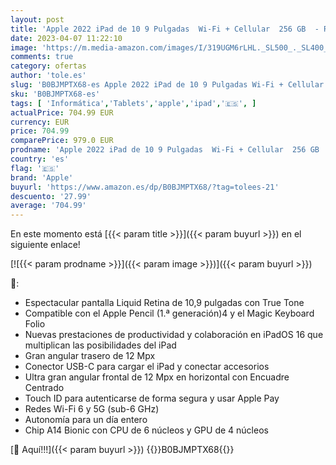 ```yaml
---
layout: post
title: 'Apple 2022 iPad de 10 9 Pulgadas  Wi-Fi + Cellular  256 GB  - Rosa  10.ª generación '
date: 2023-04-07 11:22:10
image: 'https://m.media-amazon.com/images/I/319UGM6rLHL._SL500_._SL400_.jpg'
comments: true
category: ofertas
author: 'tole.es'
slug: 'B0BJMPTX68-es Apple 2022 iPad de 10 9 Pulgadas Wi-Fi + Cellular 256 GB -...'
sku: 'B0BJMPTX68-es'
tags: [ 'Informática','Tablets','apple','ipad','🇪🇸', ]
actualPrice: 704.99 EUR
currency: EUR
price: 704.99
comparePrice: 979.0 EUR
prodname: 'Apple 2022 iPad de 10 9 Pulgadas  Wi-Fi + Cellular  256 GB  - Rosa  10.ª generación '
country: 'es'
flag: '🇪🇸'
brand: 'Apple'
buyurl: 'https://www.amazon.es/dp/B0BJMPTX68/?tag=tolees-21'
descuento: '27.99'
average: '704.99'
---
```


En este momento está [{{< param title >}}]({{< param buyurl >}}) en el siguiente enlace!

[![{{< param prodname >}}]({{< param image >}})]({{< param buyurl >}})

🔎:

- Espectacular pantalla Liquid Retina de 10,9 pulgadas con True Tone
- Compatible con el Apple Pencil (1.ª generación)4 y el Magic Keyboard Folio
- Nuevas prestaciones de productividad y colaboración en iPadOS 16 que multiplican las posibilidades del iPad
- Gran angular trasero de 12 Mpx
- Conector USB-C para cargar el iPad y conectar accesorios
- Ultra gran angular frontal de 12 Mpx en horizontal con Encuadre Centrado
- Touch ID para autenticarse de forma segura y usar Apple Pay
- Redes Wi-Fi 6 y 5G (sub-6 GHz)
- Autonomía para un día entero
- Chip A14 Bionic con CPU de 6 núcleos y GPU de 4 núcleos

[🛒 Aquí!!!]({{< param buyurl >}})
{{<world>}}B0BJMPTX68{{</world>}}

